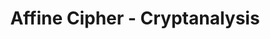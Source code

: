 ---
layout: post
title:  "Affine Cipher - Cryptanalysis"
categories: [Cryptography Ground Up]
tags: [crypto]
draft: true
---